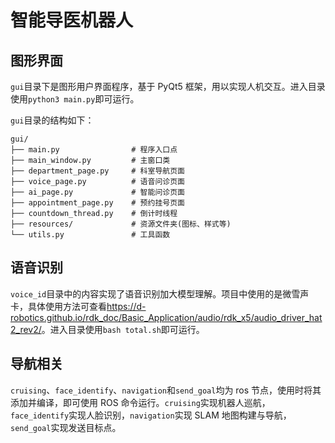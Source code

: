 # 智能导医机器人

## 图形界面

`gui`目录下是图形用户界面程序，基于 PyQt5 框架，用以实现人机交互。进入目录使用`python3 main.py`即可运行。

`gui`目录的结构如下：

```
gui/
├── main.py                # 程序入口点
├── main_window.py         # 主窗口类
├── department_page.py     # 科室导航页面
├── voice_page.py          # 语音问诊页面
├── ai_page.py             # 智能问诊页面
├── appointment_page.py    # 预约挂号页面
├── countdown_thread.py    # 倒计时线程
├── resources/             # 资源文件夹(图标、样式等)
└── utils.py               # 工具函数
```

## 语音识别

`voice_id`目录中的内容实现了语音识别加大模型理解。项目中使用的是微雪声卡，具体使用方法可查看<https://d-robotics.github.io/rdk_doc/Basic_Application/audio/rdk_x5/audio_driver_hat2_rev2/>。进入目录使用`bash total.sh`即可运行。

## 导航相关

`cruising`、`face_identify`、`navigation`和`send_goal`均为 ros 节点，使用时将其添加并编译，即可使用 ROS 命令运行。`cruising`实现机器人巡航，`face_identify`实现人脸识别，`navigation`实现 SLAM 地图构建与导航，`send_goal`实现发送目标点。
